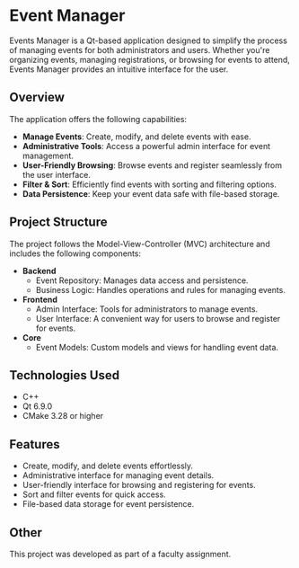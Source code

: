 # Event Manager

Events Manager is a Qt-based application designed to simplify the process of managing events for both administrators and users. Whether you're organizing events, managing registrations, or browsing for events to attend, Events Manager provides an intuitive interface for the user.

## Overview

The application offers the following capabilities:

- **Manage Events**: Create, modify, and delete events with ease.
- **Administrative Tools**: Access a powerful admin interface for event management.
- **User-Friendly Browsing**: Browse events and register seamlessly from the user interface.
- **Filter & Sort**: Efficiently find events with sorting and filtering options.
- **Data Persistence**: Keep your event data safe with file-based storage.

## Project Structure

The project follows the Model-View-Controller (MVC) architecture and includes the following components:

- **Backend**
  - Event Repository: Manages data access and persistence.
  - Business Logic: Handles operations and rules for managing events.
- **Frontend**
  - Admin Interface: Tools for administrators to manage events.
  - User Interface: A convenient way for users to browse and register for events.
- **Core**
  - Event Models: Custom models and views for handling event data.

## Technologies Used

- C++
- Qt 6.9.0
- CMake 3.28 or higher

## Features

- Create, modify, and delete events effortlessly.
- Administrative interface for managing event details.
- User-friendly interface for browsing and registering for events.
- Sort and filter events for quick access.
- File-based data storage for event persistence.

## Other
This project was developed as part of a faculty assignment.
